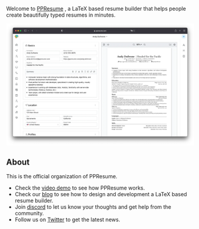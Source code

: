 Welcome to
[PPResume](https://ppresume.com/?utm_source=Github&utm_medium=ppresume%2F.github)
, a LaTeX based resume builder that helps people create beautifully typed
resumes in minutes.

![PPResume Resume Form and Preview](/static/images/ppresume-launch.webp)

## About

This is the official organization of PPResume.

- Check the [video demo](https://youtu.be/mYqSTsCw3KI) to see how PPResume
  works.
- Check our [blog](https://blog.ppresume.com?utm_source=github-ppresume%2F.github) to see
  how to design and development a LaTeX based resume builder.
- Join [discord](https://discord.gg/PzbunPPkVF) to let us know your thoughts
  and get help from the community.
- Follow us on [Twitter](https://twitter.com/PPResumeX) to get the latest news.
